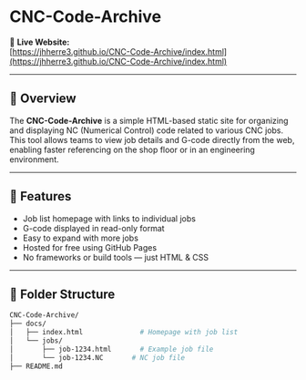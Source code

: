 # CNC-Code-Archive

🔗 **Live Website:**  
[https://jhherre3.github.io/CNC-Code-Archive/index.html](https://jhherre3.github.io/CNC-Code-Archive/index.html)

---

## 📘 Overview

The **CNC-Code-Archive** is a simple HTML-based static site for organizing and displaying NC (Numerical Control) code related to various CNC jobs. This tool allows teams to view job details and G-code directly from the web, enabling faster referencing on the shop floor or in an engineering environment.

---

## 🧭 Features

- Job list homepage with links to individual jobs
- G-code displayed in read-only format
- Easy to expand with more jobs
- Hosted for free using GitHub Pages
- No frameworks or build tools — just HTML & CSS

---

## 📁 Folder Structure

```bash
CNC-Code-Archive/
├── docs/
│   ├── index.html              # Homepage with job list
│   └── jobs/
│       ├── job-1234.html       # Example job file
│       └── job-1234.NC       # NC job file
├── README.md
